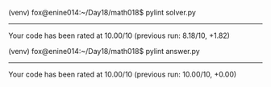 (venv) fox@enine014:~/Day18/math018$ pylint solver.py 

-------------------------------------------------------------------
Your code has been rated at 10.00/10 (previous run: 8.18/10, +1.82)

(venv) fox@enine014:~/Day18/math018$ pylint answer.py 

--------------------------------------------------------------------
Your code has been rated at 10.00/10 (previous run: 10.00/10, +0.00)
